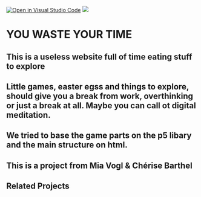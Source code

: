 [![Open in Visual Studio Code](https://classroom.github.com/assets/open-in-vscode-c66648af7eb3fe8bc4f294546bfd86ef473780cde1dea487d3c4ff354943c9ae.svg)](https://classroom.github.com/online_ide?assignment_repo_id=8041495&assignment_repo_type=AssignmentRepo)
![](https://img.shields.io/badge/Built%20%40-HAWK-brightgreen?style=flat)

# YOU WASTE YOUR TIME

## This is a useless website full of time eating stuff to explore

## Little games, easter egss and things to explore, should give you a break from work, overthinking or just a break at all. Maybe you can call ot digital meditation.

## We tried to base the game parts on the p5 libary and the main structure on html.

## This is a project from Mia Vogl & Chérise Barthel

## Related Projects
